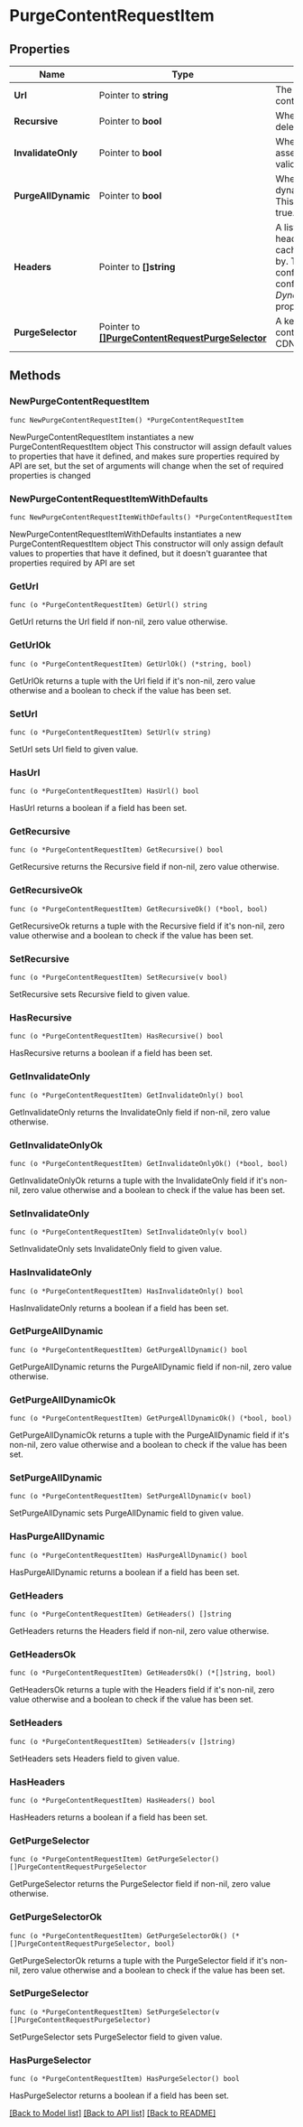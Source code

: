 # PurgeContentRequestItem

## Properties

Name | Type | Description | Notes
------------ | ------------- | ------------- | -------------
**Url** | Pointer to **string** | The URL at which to delete content | [optional] 
**Recursive** | Pointer to **bool** | Whether or not to recursively delete content from the CDN | [optional] 
**InvalidateOnly** | Pointer to **bool** | Whether or not to mark the asset as expired and re-validate instead of deleting | [optional] 
**PurgeAllDynamic** | Pointer to **bool** | Whether or not to purge dynamic versions of assets  This is ignored if recursive is true. | [optional] 
**Headers** | Pointer to **[]string** | A list of HTTP request headers used to construct a cache key to purge content by. These headers must be configured in the site configuration&#39;s _DynamicContent.headerFields_ property. | [optional] 
**PurgeSelector** | Pointer to [**[]PurgeContentRequestPurgeSelector**](PurgeContentRequestPurgeSelector.md) | A key/value pair definition of content to purge from the CDN | [optional] 

## Methods

### NewPurgeContentRequestItem

`func NewPurgeContentRequestItem() *PurgeContentRequestItem`

NewPurgeContentRequestItem instantiates a new PurgeContentRequestItem object
This constructor will assign default values to properties that have it defined,
and makes sure properties required by API are set, but the set of arguments
will change when the set of required properties is changed

### NewPurgeContentRequestItemWithDefaults

`func NewPurgeContentRequestItemWithDefaults() *PurgeContentRequestItem`

NewPurgeContentRequestItemWithDefaults instantiates a new PurgeContentRequestItem object
This constructor will only assign default values to properties that have it defined,
but it doesn't guarantee that properties required by API are set

### GetUrl

`func (o *PurgeContentRequestItem) GetUrl() string`

GetUrl returns the Url field if non-nil, zero value otherwise.

### GetUrlOk

`func (o *PurgeContentRequestItem) GetUrlOk() (*string, bool)`

GetUrlOk returns a tuple with the Url field if it's non-nil, zero value otherwise
and a boolean to check if the value has been set.

### SetUrl

`func (o *PurgeContentRequestItem) SetUrl(v string)`

SetUrl sets Url field to given value.

### HasUrl

`func (o *PurgeContentRequestItem) HasUrl() bool`

HasUrl returns a boolean if a field has been set.

### GetRecursive

`func (o *PurgeContentRequestItem) GetRecursive() bool`

GetRecursive returns the Recursive field if non-nil, zero value otherwise.

### GetRecursiveOk

`func (o *PurgeContentRequestItem) GetRecursiveOk() (*bool, bool)`

GetRecursiveOk returns a tuple with the Recursive field if it's non-nil, zero value otherwise
and a boolean to check if the value has been set.

### SetRecursive

`func (o *PurgeContentRequestItem) SetRecursive(v bool)`

SetRecursive sets Recursive field to given value.

### HasRecursive

`func (o *PurgeContentRequestItem) HasRecursive() bool`

HasRecursive returns a boolean if a field has been set.

### GetInvalidateOnly

`func (o *PurgeContentRequestItem) GetInvalidateOnly() bool`

GetInvalidateOnly returns the InvalidateOnly field if non-nil, zero value otherwise.

### GetInvalidateOnlyOk

`func (o *PurgeContentRequestItem) GetInvalidateOnlyOk() (*bool, bool)`

GetInvalidateOnlyOk returns a tuple with the InvalidateOnly field if it's non-nil, zero value otherwise
and a boolean to check if the value has been set.

### SetInvalidateOnly

`func (o *PurgeContentRequestItem) SetInvalidateOnly(v bool)`

SetInvalidateOnly sets InvalidateOnly field to given value.

### HasInvalidateOnly

`func (o *PurgeContentRequestItem) HasInvalidateOnly() bool`

HasInvalidateOnly returns a boolean if a field has been set.

### GetPurgeAllDynamic

`func (o *PurgeContentRequestItem) GetPurgeAllDynamic() bool`

GetPurgeAllDynamic returns the PurgeAllDynamic field if non-nil, zero value otherwise.

### GetPurgeAllDynamicOk

`func (o *PurgeContentRequestItem) GetPurgeAllDynamicOk() (*bool, bool)`

GetPurgeAllDynamicOk returns a tuple with the PurgeAllDynamic field if it's non-nil, zero value otherwise
and a boolean to check if the value has been set.

### SetPurgeAllDynamic

`func (o *PurgeContentRequestItem) SetPurgeAllDynamic(v bool)`

SetPurgeAllDynamic sets PurgeAllDynamic field to given value.

### HasPurgeAllDynamic

`func (o *PurgeContentRequestItem) HasPurgeAllDynamic() bool`

HasPurgeAllDynamic returns a boolean if a field has been set.

### GetHeaders

`func (o *PurgeContentRequestItem) GetHeaders() []string`

GetHeaders returns the Headers field if non-nil, zero value otherwise.

### GetHeadersOk

`func (o *PurgeContentRequestItem) GetHeadersOk() (*[]string, bool)`

GetHeadersOk returns a tuple with the Headers field if it's non-nil, zero value otherwise
and a boolean to check if the value has been set.

### SetHeaders

`func (o *PurgeContentRequestItem) SetHeaders(v []string)`

SetHeaders sets Headers field to given value.

### HasHeaders

`func (o *PurgeContentRequestItem) HasHeaders() bool`

HasHeaders returns a boolean if a field has been set.

### GetPurgeSelector

`func (o *PurgeContentRequestItem) GetPurgeSelector() []PurgeContentRequestPurgeSelector`

GetPurgeSelector returns the PurgeSelector field if non-nil, zero value otherwise.

### GetPurgeSelectorOk

`func (o *PurgeContentRequestItem) GetPurgeSelectorOk() (*[]PurgeContentRequestPurgeSelector, bool)`

GetPurgeSelectorOk returns a tuple with the PurgeSelector field if it's non-nil, zero value otherwise
and a boolean to check if the value has been set.

### SetPurgeSelector

`func (o *PurgeContentRequestItem) SetPurgeSelector(v []PurgeContentRequestPurgeSelector)`

SetPurgeSelector sets PurgeSelector field to given value.

### HasPurgeSelector

`func (o *PurgeContentRequestItem) HasPurgeSelector() bool`

HasPurgeSelector returns a boolean if a field has been set.


[[Back to Model list]](../README.md#documentation-for-models) [[Back to API list]](../README.md#documentation-for-api-endpoints) [[Back to README]](../README.md)


